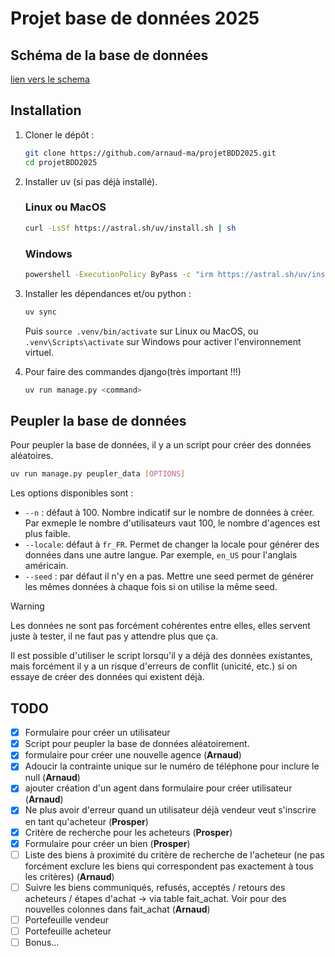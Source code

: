 # Projet base de données 2025

## Schéma de la base de données

[lien vers le schema](database_schema.svg)

## Installation

1. Cloner le dépôt :

    ```bash
    git clone https://github.com/arnaud-ma/projetBDD2025.git
    cd projetBDD2025
    ```

2. Installer uv (si pas déjà installé).

   ### Linux ou MacOS

    ```bash
    curl -LsSf https://astral.sh/uv/install.sh | sh
    ```

   ### Windows

    ```bash
    powershell -ExecutionPolicy ByPass -c "irm https://astral.sh/uv/install.ps1 | iex"
    ```

3. Installer les dépendances et/ou python :

    ```bash
    uv sync
    ```

    Puis `source .venv/bin/activate` sur Linux ou MacOS, ou `.venv\Scripts\activate` sur Windows pour activer l'environnement virtuel.

4. Pour faire des commandes django(très important !!!)

    ```bash
    uv run manage.py <command>
    ```

## Peupler la base de données

Pour peupler la base de données, il y a un script pour créer des données aléatoires.

```bash
uv run manage.py peupler_data [OPTIONS]
```

Les options disponibles sont :

- `--n` : défaut à 100. Nombre indicatif sur le nombre de données à créer. Par exmeple le nombre d'utilisateurs vaut 100, le nombre d'agences est plus faible.
- `--locale`: défaut à `fr_FR`. Permet de changer la locale pour générer des données dans une autre langue. Par exemple, `en_US` pour l'anglais américain.
- `--seed` : par défaut il n'y en a pas. Mettre une seed permet de générer les mêmes données à chaque fois si on utilise la même seed.

> [!WARNING]
> Les données ne sont pas forcément cohérentes entre elles, elles servent juste à tester,
> il ne faut pas y attendre plus que ça.
>
> Il est possible d'utiliser le script lorsqu'il y a déjà des données existantes, mais forcément il y a un risque d'erreurs  de conflit (unicité, etc.) si on essaye de créer des données qui existent déjà.

## TODO

- [X] Formulaire pour créer un utilisateur
- [X] Script pour peupler la base de données aléatoirement.
- [X] formulaire pour créer une nouvelle agence (**Arnaud**)
- [X] Adoucir la contrainte unique sur le numéro de téléphone pour inclure le null (**Arnaud**)
- [X] ajouter création d'un agent dans formulaire pour créer utilisateur (**Arnaud**)
- [X] Ne plus avoir d'erreur quand un utilisateur déjà vendeur veut s'inscrire en tant qu'acheteur (**Prosper**)
- [X] Critère de recherche pour les acheteurs (**Prosper**)
- [X] Formulaire pour créer un bien (**Prosper**)
- [ ] Liste des biens à proximité du critère de recherche de l'acheteur (ne pas forcément exclure les biens qui correspondent pas exactement à tous les critères) (**Arnaud**)
- [ ] Suivre les biens communiqués, refusés, acceptés / retours des acheteurs / étapes d'achat  -> via table fait_achat. Voir pour des nouvelles colonnes dans fait_achat (**Arnaud**)
- [ ] Portefeuille vendeur
- [ ] Portefeuille acheteur
- [ ] Bonus...
